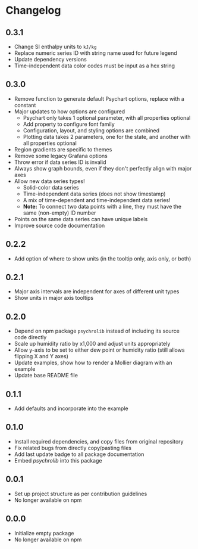 # Changelog

## 0.3.1

- Change SI enthalpy units to `kJ/kg`
- Replace numeric series ID with string name used for future legend
- Update dependency versions
- Time-independent data color codes must be input as a hex string

## 0.3.0

- Remove function to generate default Psychart options, replace with a constant
- Major updates to how options are configured
    - Psychart only takes 1 optional parameter, with all properties optional
    - Add property to configure font family
    - Configuration, layout, and styling options are combined
    - Plotting data takes 2 parameters, one for the state, and another with all properties optional
- Region gradients are specific to themes
- Remove some legacy Grafana options
- Throw error if data series ID is invalid
- Always show graph bounds, even if they don't perfectly align with major axes
- Allow new data series types!
    - Solid-color data series
    - Time-independent data series (does not show timestamp)
    - A mix of time-dependent and time-independent data series!
    - **Note:** To connect two data points with a line, they must have the same (non-empty) ID number
- Points on the same data series can have unique labels
- Improve source code documentation

## 0.2.2

- Add option of where to show units (in the tooltip only, axis only, or both)

## 0.2.1

- Major axis intervals are independent for axes of different unit types
- Show units in major axis tooltips

## 0.2.0

- Depend on npm package `psychrolib` instead of including its source code directly
- Scale up humidity ratio by x1,000 and adjust units appropriately
- Allow y-axis to be set to either dew point or humidity ratio (still allows flipping X and Y axes)
- Update examples, show how to render a Mollier diagram with an example
- Update base README file

## 0.1.1

- Add defaults and incorporate into the example

## 0.1.0

- Install required dependencies, and copy files from original repository
- Fix related bugs from directly copy/pasting files
- Add last update badge to all package documentation
- Embed *psychrolib* into this package

## 0.0.1

- Set up project structure as per contribution guidelines
- No longer available on npm

## 0.0.0

- Initialize empty package
- No longer available on npm
